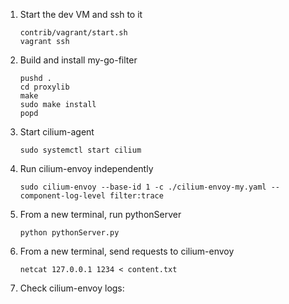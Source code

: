 1. Start the dev VM and ssh to it
    ```
    contrib/vagrant/start.sh
    vagrant ssh
    ```
    
1. Build and install my-go-filter
    ```
    pushd .
    cd proxylib
    make
    sudo make install
    popd
    ```

1. Start cilium-agent
    ```
    sudo systemctl start cilium
    ```

1. Run cilium-envoy independently
    ```
    sudo cilium-envoy --base-id 1 -c ./cilium-envoy-my.yaml --component-log-level filter:trace
    ``` 
    
1. From a new terminal, run pythonServer
    ```
    python pythonServer.py
    ```

1. From a new terminal, send requests to cilium-envoy
    ```
    netcat 127.0.0.1 1234 < content.txt
    ```
    
1. Check cilium-envoy logs:
    ```
    
    ```